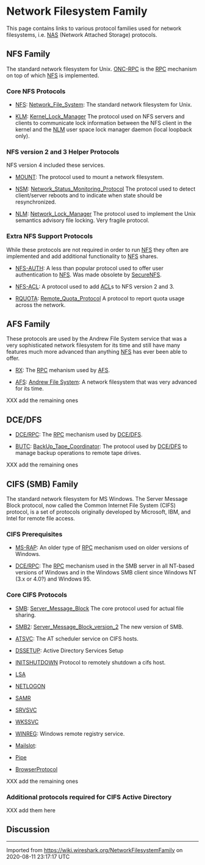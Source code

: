 # Network Filesystem Family

This page contains links to various protocol families used for network filesystems, i.e. [NAS](/NAS) (Network Attached Storage) protocols.

## NFS Family

The standard network filesystem for Unix. [ONC-RPC](/ONC-RPC) is the [RPC](/RPC) mechanism on top of which [NFS](/NFS) is implemented.

### Core NFS Protocols

  - [NFS](/NFS): [Network\_File\_System](/Network_File_System): The standard network filesystem for Unix.

  - [KLM](/KLM): [Kernel\_Lock\_Manager](/Kernel_Lock_Manager) The protocol used on NFS servers and clients to communicate lock information between the NFS client in the kernel and the [NLM](/NLM) user space lock manager daemon (local loopback only).

### NFS version 2 and 3 Helper Protocols

NFS version 4 included these services.

  - [MOUNT](/MOUNT): The protocol used to mount a network filesystem.

  - [NSM](/NSM): [Network\_Status\_Monitoring\_Protocol](/Network_Status_Monitoring_Protocol) The protocol used to detect client/server reboots and to indicate when state should be resynchronized.

  - [NLM](/NLM): [Network\_Lock\_Manager](/Network_Lock_Manager) The protocol used to implement the Unix semantics advisory file locking. Very fragile protocol.

### Extra NFS Support Protocols

While these protocols are not required in order to run [NFS](/NFS) they often are implemented and add additional functionality to [NFS](/NFS) shares.  

  - [NFS-AUTH](/NFS-AUTH): A less than popular protocol used to offer user authentication to [NFS](/NFS). Was made obsolete by [SecureNFS](/SecureNFS).

  - [NFS-ACL](/NFS-ACL): A protocol used to add [ACL](/ACL)s to NFS version 2 and 3.

  - [RQUOTA](/RQUOTA): [Remote\_Quota\_Protocol](/Remote_Quota_Protocol) A protocol to report quota usage across the network.

## AFS Family

These protocols are used by the Andrew File System service that was a very sophisticated network filesystem for its time and still have many features much more advanced than anything [NFS](/NFS) has ever been able to offer.

  - [RX](/RX): The [RPC](/RPC) mehanism used by [AFS](/AFS).

  - [AFS](/AFS): [Andrew File System](/Andrew-File-System): A network filesystem that was very advanced for its time.

XXX add the remaining ones

## DCE/DFS

  - [DCE/RPC](/DCE/RPC): The [RPC](/RPC) mechanism used by [DCE/DFS](/DCE/DFS).

  - [BUTC](/BUTC): [BackUp\_Tape\_Coordinator](/BackUp_Tape_Coordinator): The protocol used by [DCE/DFS](/DCE/DFS) to manage backup operations to remote tape drives.

XXX add the remaining ones

## CIFS (SMB) Family

The standard network filesystem for MS Windows. The Server Message Block protocol, now called the Common Internet File System (CIFS) protocol, is a set of protocols originally developed by Microsoft, IBM, and Intel for remote file access.

### CIFS Prerequisites

  - [MS-RAP](/MS-RAP): An older type of [RPC](/RPC) mechanism used on older versions of Windows.

  - [DCE/RPC](/DCE/RPC): The [RPC](/RPC) mechanism used in the SMB server in all NT-based versions of Windows and in the Windows SMB client since Windows NT (3.x or 4.0?) and Windows 95.

### Core CIFS Protocols

  - [SMB](/SMB): [Server\_Message\_Block](/Server_Message_Block) The core protocol used for actual file sharing.

  - [SMB2](/SMB2): [Server\_Message\_Block\_version\_2](/Server_Message_Block_version_2) The new version of SMB.

  - [ATSVC](/ATSVC): The AT scheduler service on CIFS hosts.

  - [DSSETUP](/DSSETUP): Active Directory Services Setup

  - [INITSHUTDOWN](/INITSHUTDOWN) Protocol to remotely shutdown a cifs host.

  - [LSA](/LSA)

  - [NETLOGON](/NETLOGON)

  - [SAMR](/SAMR)

  - [SRVSVC](/SRVSVC)

  - [WKSSVC](/WKSSVC)

  - [WINREG](/WINREG): Windows remote registry service.

  - [Mailslot](/Mailslot):

  - [Pipe](/Pipe)

  - [BrowserProtocol](/BrowserProtocol)

XXX add the remaining ones

### Additional protocols required for CIFS Active Directory

XXX add them here

## Discussion

---

Imported from https://wiki.wireshark.org/NetworkFilesystemFamily on 2020-08-11 23:17:17 UTC
